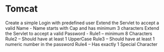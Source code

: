 # Tomcat
Create a simple Login with predefined user
Extend the Servlet to accept a valid Name - Name starts with Cap and has minimum 3 characters
Extend the Servlet to accept a valid Password - 
Rule1 – minimum 8 Characters
Rule2 – Should have at least 1 UpperCase
Rule3 – Should have at least 1 numeric number in the password
Rule4 – Has exactly 1 Special Character
